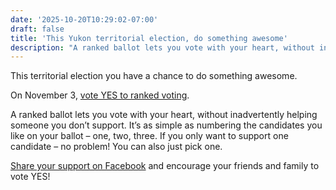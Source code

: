 ```yaml
---
date: '2025-10-20T10:29:02-07:00'
draft: false
title: 'This Yukon territorial election, do something awesome'
description: "A ranked ballot lets you vote with your heart, without inadvertently helping someone you don’t support."
---
```


This territorial election you have a chance to do something awesome. 

On November 3, [vote YES to ranked voting](/).

A ranked ballot lets you vote with your heart, without inadvertently helping someone you don’t support. It’s as simple as numbering the candidates you like on your ballot – one, two, three. If you only want to support one candidate – no problem! You can also just pick one.

[Share your support on Facebook](https://www.facebook.com/share/v/1CQGLPuF63/) and encourage your friends and family to vote YES!
